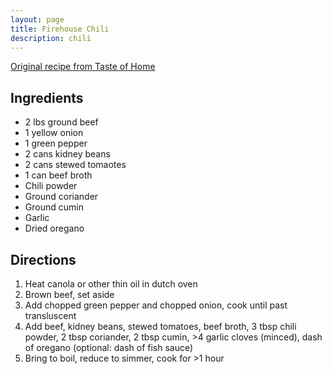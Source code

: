 ```yaml
---
layout: page
title: Firehouse Chili
description: chili
---
```


[Original recipe from Taste of Home](https://www.tasteofhome.com/recipes/firehouse-chili/)

## Ingredients
- 2 lbs ground beef
- 1 yellow onion
- 1 green pepper
- 2 cans kidney beans
- 2 cans stewed tomaotes
- 1 can beef broth
- Chili powder
- Ground coriander
- Ground cumin
- Garlic
- Dried oregano


## Directions
1. Heat canola or other thin oil in dutch oven
2. Brown beef, set aside
3. Add chopped green pepper and chopped onion, cook until past transluscent
4. Add beef, kidney beans, stewed tomatoes, beef broth, 3 tbsp chili powder, 2 tbsp coriander, 2 tbsp cumin, >4 garlic cloves (minced), dash of oregano (optional: dash of fish sauce)
5. Bring to boil, reduce to simmer, cook for >1 hour